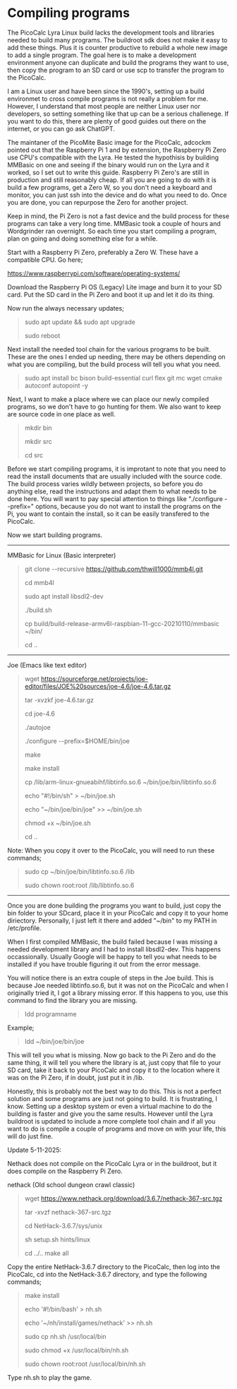 # Compiling programs

The PicoCalc Lyra Linux build lacks the development tools and libraries needed to build many programs. The buildroot sdk does not make it easy to add these things. Plus it is counter productive to rebuild a whole new image to add a single program. The goal here is to make a development environment anyone can duplicate and build the programs they want to use, then copy the program to an SD card or use scp to transfer the program to the PicoCalc.

I am a Linux user and have been since the 1990's, setting up a build environmet to cross compile programs is not really a problem for me. However, I understand that most people are neither Linux user nor developers, so setting something like that up can be a serious challenege. If you want to do this, there are plenty of good guides out there on the internet, or you can go ask ChatGPT.

The maintaner of the PicoMite Basic image for the PicoCalc, adcockm pointed out that the Raspberry Pi 1 and by extension, the Raspberry Pi Zero use CPU's compatible with the Lyra. He tested the hypothisis by building MMBasic on one and seeing if the binary would run on the Lyra and it worked, so I set out to write this guide. Raspberry Pi Zero's are still in production and still reasonably cheap. If all you are going to do with it is build a few programs, get a Zero W, so you don't need a keyboard and monitor, you can just ssh into the device and do what you need to do. Once you are done, you can repurpose the Zero for another project.

Keep in mind, the Pi Zero is not a fast device and the build process for these programs can take a very long time. MMBasic took a couple of hours and Wordgrinder ran overnight. So each time you start compiling a program, plan on going and doing something else for a while. 

Start with a Raspberry Pi Zero, preferably a Zero W. These have a compatible CPU. Go here;

https://www.raspberrypi.com/software/operating-systems/

Download the Raspberry Pi OS (Legacy) Lite image and burn it to your SD card. Put the SD card in the Pi Zero and boot it up and let it do its thing.

Now run the always necessary updates;

> sudo apt update && sudo apt upgrade
>
> sudo reboot

Next install the needed tool chain for the various programs to be built. These are the ones I ended up needing, there may be others depending on what you are compiling, but the build process will tell you what you need.

> sudo apt install bc bison build-essential curl flex git mc wget cmake autoconf autopoint -y

Next, I want to make a place where we can place our newly compiled programs, so we don't have to go hunting for them. We also want to keep are source code in one place as well.

> mkdir bin
>
> mkdir src
>
> cd src

Before we start compiling programs, it is improtant to note that you need to read the install documents that are usually included with the source code. The build process varies wildly between projects, so before you do anything else, read the instructions and adapt them to what needs to be done here. You will want to pay special attention to things like "./configure --prefix=" options, because you do not want to install the programs on the Pi, you want to contain the install, so it can be easily transfered to the PicoCalc.

Now we start building programs.

----------
MMBasic for Linux (Basic interpreter)
> git clone --recursive https://github.com/thwill1000/mmb4l.git
>
> cd mmb4l
>
> sudo apt install libsdl2-dev
>
> ./build.sh
>
> cp build/build-release-armv6l-raspbian-11-gcc-20210110/mmbasic ~/bin/
>
> cd ..

----------
Joe (Emacs like text editor)
> wget https://sourceforge.net/projects/joe-editor/files/JOE%20sources/joe-4.6/joe-4.6.tar.gz
>
> tar -xvzkf joe-4.6.tar.gz
>
> cd joe-4.6
>
> ./autojoe
>
> ./configure --prefix=$HOME/bin/joe
>
> make
>
> make install
>
> cp /lib/arm-linux-gnueabihf/libtinfo.so.6 ~/bin/joe/bin/libtinfo.so.6
>
> echo "#!/bin/sh" > ~/bin/joe.sh
>
> echo "~/bin/joe/bin/joe" >> ~/bin/joe.sh
>
> chmod +x ~/bin/joe.sh
>
> cd ..

Note: When you copy it over to the PicoCalc, you will need to run these commands;
> sudo cp ~/bin/joe/bin/libtinfo.so.6 /lib
>
> sudo chown root:root /lib/libtinfo.so.6

----------
Once you are done building the programs you want to build, just copy the bin folder to your SDcard, place it in your PicoCalc and copy it to your home diriectory. Personally, I just left it there and added "~/bin" to my PATH in /etc/profile.

When I first compiled MMBasic, the build failed because I was missing a needed development library and I had to install libsdl2-dev. This happens occassionally. Usually Google will be happy to tell you what needs to be installed if you have trouble figuring it out from the error message.

You will notice there is an extra couple of steps in the Joe build. This is because Joe needed libtinfo.so.6, but it was not on the PicoCalc and when I originally tried it, I got a library missing error. If this happens to you, use this command to find the library you are missing.

> ldd programname

Example;

> ldd ~/bin/joe/bin/joe

This will tell you what is missing. Now go back to the Pi Zero and do the same thing, it will tell you where the library is at, just copy that file to your SD card, take it back to your PicoCalc and copy it to the location where it was on the Pi Zero, if in doubt, just put it in /lib.

Honestly, this is probably not the best way to do this. This is not a perfect solution and some programs are just not going to build. It is frustrating, I know. Setting up a desktop system or even a virtual machine to do the building is faster and give you the same results. However until the Lyra buildroot is updated to include a more complete tool chain and if all you want to do is compile a couple of programs and move on with your life, this will do just fine.

Update 5-11-2025:

Nethack does not compile on the PicoCalc Lyra or in the buildroot, but it does compile on the Raspberry Pi Zero.

nethack (Old school dungeon crawl classic)
> wget https://www.nethack.org/download/3.6.7/nethack-367-src.tgz
>
> tar -xvzf nethack-367-src.tgz
>
> cd NetHack-3.6.7/sys/unix
>
> sh setup.sh hints/linux
>
> cd ../..
> make all

Copy the entire NetHack-3.6.7 directory to the PicoCalc, then log into the PicoCalc, cd into the NetHack-3.6.7 directory, and type the following commands;

> make install
>
> echo '#!/bin/bash' > nh.sh
>
> echo '~/nh/install/games/nethack' >> nh.sh
>
> sudo cp nh.sh /usr/local/bin
>
> sudo chmod +x /usr/local/bin/nh.sh
>
> sudo chown root:root /usr/local/bin/nh.sh

Type nh.sh to play the game.